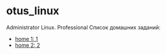 # otus_linux
Administrator Linux. Professional
Список домашних заданий:
- [home 1: 1](homework_01_1/)
- [home 2: 2](homework_02_2/)
